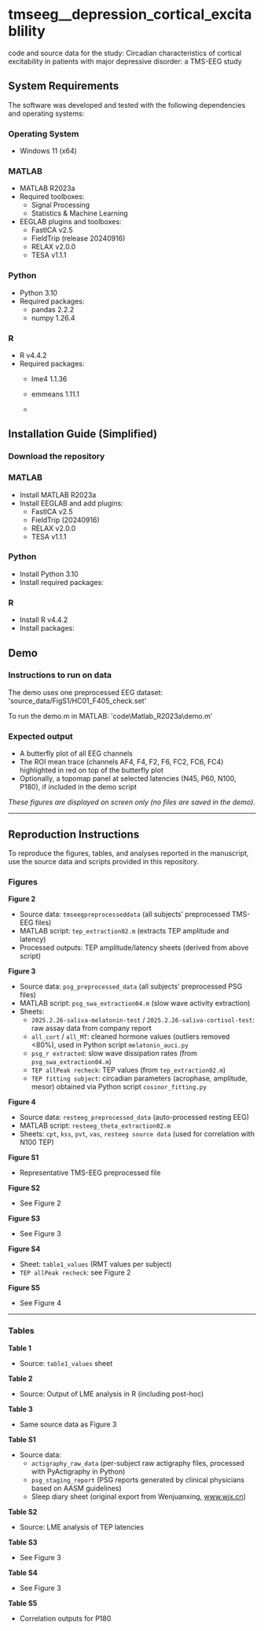 # tmseeg__depression_cortical_excitablility
code and source data for the study: Circadian characteristics of cortical excitability in patients with major depressive disorder: a TMS-EEG study

## System Requirements

The software was developed and tested with the following dependencies and operating systems:

### Operating System
- Windows 11 (x64)

### MATLAB
- MATLAB R2023a  
- Required toolboxes:
  - Signal Processing
  - Statistics & Machine Learning
- EEGLAB plugins and toolboxes:
  - FastICA v2.5
  - FieldTrip (release 20240916)
  - RELAX v2.0.0
  - TESA v1.1.1

### Python
- Python 3.10  
- Required packages:
  - pandas 2.2.2
  - numpy 1.26.4

### R
- R v4.4.2  
- Required packages:
  - lme4 1.1.36
  - emmeans 1.11.1
 
  - 
## Installation Guide (Simplified)

### Download the repository
### MATLAB
- Install MATLAB R2023a  
- Install EEGLAB and add plugins:
  - FastICA v2.5
  - FieldTrip (20240916)
  - RELAX v2.0.0
  - TESA v1.1.1

### Python
- Install Python 3.10  
- Install required packages:

### R
- Install R v4.4.2  
- Install packages:

## Demo

### Instructions to run on data
The demo uses one preprocessed EEG dataset:  
'source_data/FigS1/HC01_F405_check.set'

To run the demo.m in MATLAB:
'code\Matlab_R2023a\demo.m'


### Expected output
- A butterfly plot of all EEG channels
- The ROI mean trace (channels AF4, F4, F2, F6, FC2, FC6, FC4) highlighted in red on top of the butterfly plot
- Optionally, a topomap panel at selected latencies (N45, P60, N100, P180), if included in the demo script

*These figures are displayed on screen only (no files are saved in the demo).*

---

## Reproduction Instructions

To reproduce the figures, tables, and analyses reported in the manuscript, use the source data and scripts provided in this repository.

### Figures

**Figure 2**  
- Source data: `tmseegpreprocesseddata` (all subjects’ preprocessed TMS-EEG files)  
- MATLAB script: `tep_extraction02.m` (extracts TEP amplitude and latency)  
- Processed outputs: TEP amplitude/latency sheets (derived from above script)

**Figure 3**  
- Source data: `psg_preprocessed_data` (all subjects’ preprocessed PSG files)  
- MATLAB script: `psg_swa_extraction04.m` (slow wave activity extraction)  
- Sheets:
  - `2025.2.26-saliva-melatonin-test` / `2025.2.26-saliva-cortisol-test`: raw assay data from company report
  - `all_cort` / `all_MT`: cleaned hormone values (outliers removed <80%), used in Python script `melatonin_auci.py`
  - `psg_r extracted`: slow wave dissipation rates (from `psg_swa_extraction04.m`)
  - `TEP allPeak recheck`: TEP values (from `tep_extraction02.m`)
  - `TEP fitting subject`: circadian parameters (acrophase, amplitude, mesor) obtained via Python script `cosinor_fitting.py`

**Figure 4**  
- Source data: `resteeg_preprocessed_data` (auto-processed resting EEG)  
- MATLAB script: `resteeg_theta_extraction02.m`  
- Sheets: `cpt`, `kss`, `pvt`, `vas`, `resteeg source data` (used for correlation with N100 TEP)

**Figure S1**  
- Representative TMS-EEG preprocessed file

**Figure S2**  
- See Figure 2

**Figure S3**  
- See Figure 3

**Figure S4**  
- Sheet: `table1_values` (RMT values per subject)  
- `TEP allPeak recheck`: see Figure 2

**Figure S5**  
- See Figure 4

---

### Tables

**Table 1**  
- Source: `table1_values` sheet

**Table 2**  
- Source: Output of LME analysis in R (including post-hoc)

**Table 3**  
- Same source data as Figure 3

**Table S1**  
- Source data:
  - `actigraphy_raw_data` (per-subject raw actigraphy files, processed with PyActigraphy in Python)
  - `psg_staging_report` (PSG reports generated by clinical physicians based on AASM guidelines)
  - Sleep diary sheet (original export from Wenjuanxing, www.wjx.cn)

**Table S2**  
- Source: LME analysis of TEP latencies

**Table S3**  
- See Figure 3

**Table S4**  
- See Figure 3

**Table S5**  
- Correlation outputs for P180
